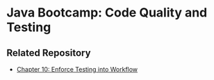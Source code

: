 # Java Bootcamp: Code Quality and Testing

## Related Repository

- [Chapter 10: Enforce Testing into Workflow](https://github.com/KBTG-Kampus-ClassNest-SE-Java/java-integrated-workflow)


